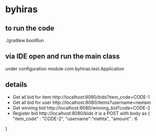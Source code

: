 # byhiras

## to run the code
./gradlew bootRun

## via IDE open and run the main class
under configuration module
com.byhiras.test.Application

## details
- Get all bid for item http://localhost:8080/bids?item_code=CODE-1
- Get all bid for user http://localhost:8080/items?username=neelam
- Get winning bid http://localhost:8080/winning_bid?code=CODE-2
- Register bid http://localhost:8080/bids it is a POST  with body as
 {
    "item_code" : "CODE-2",
    "username":"mehta",
    "amount" : 6
   
}
